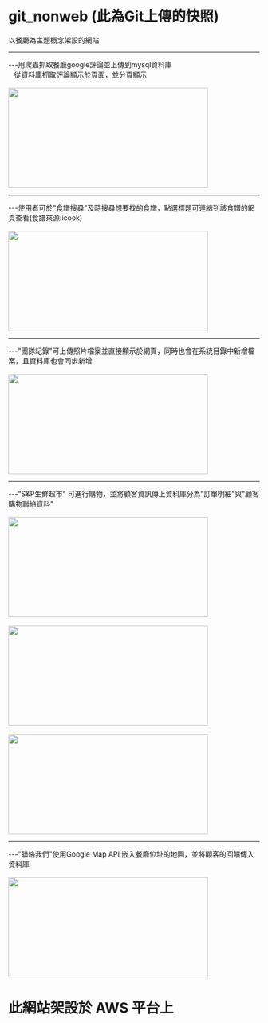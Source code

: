 # git_nonweb (此為Git上傳的快照)
以餐廳為主題概念架設的網站<br>
<hr>
---用爬蟲抓取餐廳google評論並上傳到mysql資料庫<br>
&nbsp;&nbsp;   從資料庫抓取評論顯示於頁面，並分頁顯示<br>
<br>
<img src="https://user-images.githubusercontent.com/97113101/159981982-cbcbdf0c-10b4-44e2-bbd6-730343454e59.png" width="400" height="200" /><br/>
<hr>
---使用者可於"食譜搜尋"及時搜尋想要找的食譜，點選標題可連結到該食譜的網頁查看(食譜來源:icook)<br>
<br>
<img src="https://user-images.githubusercontent.com/97113101/159980475-b4796c97-9a83-4bdb-a38d-2ebc15964e27.png" width="400" height="200" /><br/>
<hr>
---"團隊紀錄"可上傳照片檔案並直接顯示於網頁，同時也會在系統目錄中新增檔案，且資料庫也會同步新增<br>
<br>
<img src="https://user-images.githubusercontent.com/97113101/159982286-6b5d459b-434c-4b56-af31-2d062a99d6e9.png" width="400" height="200" /><br/>
<hr>
---"S&P生鮮超市" 可進行購物，並將顧客資訊傳上資料庫分為"訂單明細"與"顧客購物聯絡資料"<br>
<br>
<img src="https://user-images.githubusercontent.com/97113101/159983808-c1508c85-53c0-4c38-8154-fdd134ccbf17.png" width="400" height="200" /><br/>
<br>
<img src="https://user-images.githubusercontent.com/97113101/159983830-98a615d2-3e6b-464d-8e7d-7391740ea459.png" width="400" height="200" /><br/>
<br>
<img src="https://user-images.githubusercontent.com/97113101/159983848-95f95b71-a362-4043-90b6-d9bd2567b14d.png" width="400" height="200" /><br/>
<hr>
---"聯絡我們"使用Google Map API 嵌入餐廳位址的地圖，並將顧客的回饋傳入資料庫<br>
<br>
<img src="https://user-images.githubusercontent.com/97113101/159983864-c21aad08-88af-403d-9b76-f6e10d03a291.png" width="400" height="200" /><br/>

# 此網站架設於 AWS 平台上

